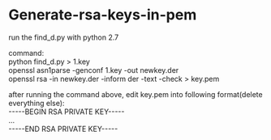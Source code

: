 # Generate-rsa-keys-in-pem
  
run the find_d.py with python 2.7  
  
command:  
python find_d.py > 1.key  
openssl asn1parse -genconf 1.key -out newkey.der  
openssl rsa -in newkey.der -inform der -text -check > key.pem  
  
after running the command above, edit key.pem into following format(delete everything else):  
-----BEGIN RSA PRIVATE KEY-----  
...  
-----END RSA PRIVATE KEY-----  
